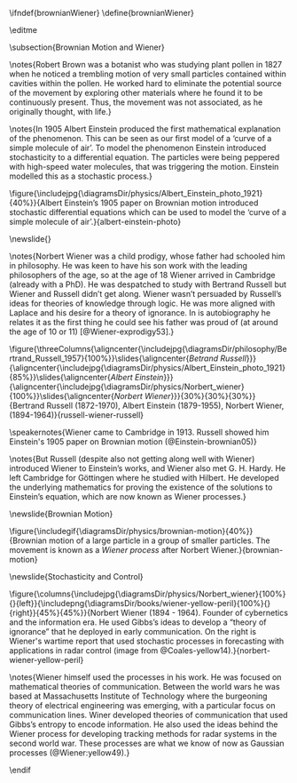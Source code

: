 \ifndef{brownianWiener}
\define{brownianWiener}

\editme


\subsection{Brownian Motion and Wiener}

\notes{Robert Brown was a botanist who was studying plant pollen in 1827 when he noticed a trembling motion of very small particles contained within cavities within the pollen. He worked hard to eliminate the potential source of the movement by exploring other materials where he found it to be continuously present. Thus, the movement was not associated, as he originally thought, with life.}

\notes{In 1905 Albert Einstein produced the first mathematical explanation of the phenomenon. This can be seen as our first model of a ‘curve of a simple molecule of air’. To model the phenomenon Einstein introduced stochasticity to a differential equation. The particles were being peppered with high-speed water molecules, that was triggering the motion. Einstein modelled this as a stochastic process.}


\figure{\includejpg{\diagramsDir/physics/Albert_Einstein_photo_1921}{40%}}{Albert Einstein’s 1905 paper on Brownian motion introduced stochastic differential equations which can be used to model the ‘curve of a simple molecule of air’.}{albert-einstein-photo}

\newslide{}

\notes{Norbert Wiener was a child prodigy, whose father had schooled him in philosophy. He was keen to have his son work with the leading philosophers of the age, so at the age of 18 Wiener arrived in Cambridge (already with a PhD). He was despatched to study with Bertrand Russell but Wiener and Russell didn’t get along. Wiener wasn’t persuaded by Russell’s ideas for theories of knowledge through logic. He was more aligned with Laplace and his desire for a theory of ignorance. In is autobiography he relates it as the first thing he could see his father was proud of (at around the age of 10 or 11) [@Wiener-exprodigy53].}


\figure{\threeColumns{\aligncenter{\includejpg{\diagramsDir/philosophy/Bertrand_Russell_1957}{100%}}\slides{\aligncenter{*Betrand Russell*}}}{\aligncenter{\includejpg{\diagramsDir/physics/Albert_Einstein_photo_1921}{85%}}\slides{\aligncenter{*Albert Einstein*}}}{\aligncenter{\includejpg{\diagramsDir/physics/Norbert_wiener}{100%}}\slides{\aligncenter{*Norbert Wiener*}}}{30%}{30%}{30%}}{Bertrand Russell (1872-1970), Albert Einstein (1879-1955), Norbert Wiener, (1894-1964)}{russell-wiener-russell}

\speakernotes{Wiener came to Cambridge in 1913. Russell showed him Einstein's 1905 paper on Brownian motion (@Einstein-brownian05)}

\notes{But Russell (despite also not getting along well with Wiener) introduced Wiener to Einstein’s works, and Wiener also met G. H. Hardy. He left Cambridge for Göttingen where he studied with Hilbert. He developed the underlying mathematics for proving the existence of the solutions to Einstein’s equation, which are now known as Wiener processes.}

\newslide{Brownian Motion}

\figure{\includegif{\diagramsDir/physics/brownian-motion}{40%}}{Brownian motion of a large particle in a group of smaller particles. The movement is known as a *Wiener process* after Norbert Wiener.}{brownian-motion}

\newslide{Stochasticity and Control}

\figure{\columns{\includejpg{\diagramsDir/physics/Norbert_wiener}{100%}{}{left}}{\includepng{\diagramsDir/books/wiener-yellow-peril}{100%}{}{right}}{45%}{45%}}{Norbert Wiener (1894 - 1964). Founder of cybernetics and the information era. He used Gibbs’s ideas to develop a “theory of ignorance” that he deployed in early communication. On the right is Wiener's wartime report that used stochastic processes in forecasting with applications in radar control (image from @Coales-yellow14).}{norbert-wiener-yellow-peril}

\notes{Wiener himself used the processes in his work. He was focused on mathematical theories of communication. Between the world wars he was based at Massachusetts Institute of Technology where the burgeoning theory of electrical engineering was emerging, with a particular focus on communication lines. Winer developed theories of communication that used Gibbs’s entropy to encode information. He also used the ideas behind the Wiener process for developing tracking methods for radar systems in the second world war. These processes are what we know of now as Gaussian processes (@Wiener:yellow49).}


\endif
